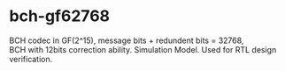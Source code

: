 # bch-gf62768
BCH codec in GF(2^15),  message bits + redundent bits = 32768,  
BCH with 12bits correction ability. Simulation Model.
Used for RTL design verification.
